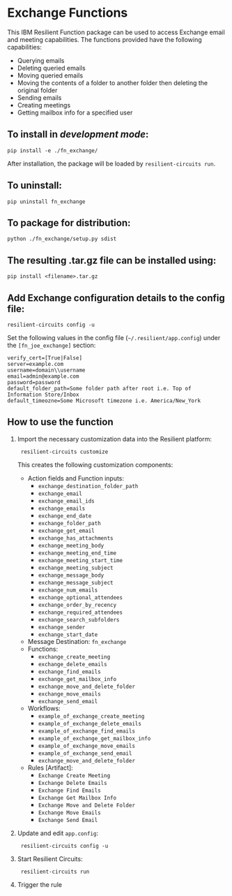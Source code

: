 # Exchange Functions

This IBM Resilient Function package can be used to access Exchange email and meeting capabilities.
The functions provided have the following capabilities:

* Querying emails
* Deleting queried emails
* Moving queried emails
* Moving the contents of a folder to another folder then deleting the original folder
* Sending emails
* Creating meetings
* Getting mailbox info for a specified user

## To install in *development mode*:

    pip install -e ./fn_exchange/

After installation, the package will be loaded by `resilient-circuits run`.


## To uninstall:

    pip uninstall fn_exchange


## To package for distribution:

    python ./fn_exchange/setup.py sdist

## The resulting .tar.gz file can be installed using:

    pip install <filename>.tar.gz

## Add Exchange configuration details to the config file:
    
    resilient-circuits config -u
    
Set the following values in the config file (`~/.resilient/app.config`) under the `[fn_joe_exchange]` section:

```
verify_cert=[True|False]
server=example.com
username=domain\\username
email=admin@example.com
password=password
default_folder_path=Some folder path after root i.e. Top of Information Store/Inbox
default_timeozne=Some Microsoft timezone i.e. America/New_York
```

## How to use the function

1. Import the necessary customization data into the Resilient platform:
                
        resilient-circuits customize
                
    This creates the following customization components:
    * Action fields and Function inputs: 
        *   `exchange_destination_folder_path`
        *   `exchange_email`
        *   `exchange_email_ids`
        *    `exchange_emails`
        *    `exchange_end_date`
        *    `exchange_folder_path`
        *    `exchange_get_email`
        *    `exchange_has_attachments`
        *    `exchange_meeting_body`
        *    `exchange_meeting_end_time`
        *    `exchange_meeting_start_time`
        *    `exchange_meeting_subject`
        *    `exchange_message_body`
        *    `exchange_message_subject`
        *    `exchange_num_emails`
        *    `exchange_optional_attendees`
        *    `exchange_order_by_recency`
        *    `exchange_required_attendees`
        *    `exchange_search_subfolders`
        *    `exchange_sender`
        *    `exchange_start_date`
    * Message Destination: `fn_exchange`
    * Functions: 
        * `exchange_create_meeting`
        * `exchange_delete_emails`
        * `exchange_find_emails`
        * `exchange_get_mailbox_info`
        * `exchange_move_and_delete_folder`
        * `exchange_move_emails`
        * `exchange_send_email`
    * Workflows:
        * `example_of_exchange_create_meeting`
        * `example_of_exchange_delete_emails`
        * `example_of_exchange_find_emails`
        * `example_of_exchange_get_mailbox_info`
        * `example_of_exchange_move_emails`
        * `example_of_exchange_send_email`
        * `exchange_move_and_delete_folder`
    * Rules [Artifact]:
        * `Exchange Create Meeting`
        * `Exchange Delete Emails`
        * `Exchange Find Emails`
        * `Exchange Get Mailbox Info`
        * `Exchange Move and Delete Folder`
        * `Exchange Move Emails`
        * `Exchange Send Email`
          
2. Update and edit `app.config`:
                
        resilient-circuits config -u
                
3. Start Resilient Circuits:

        resilient-circuits run

4. Trigger the rule
